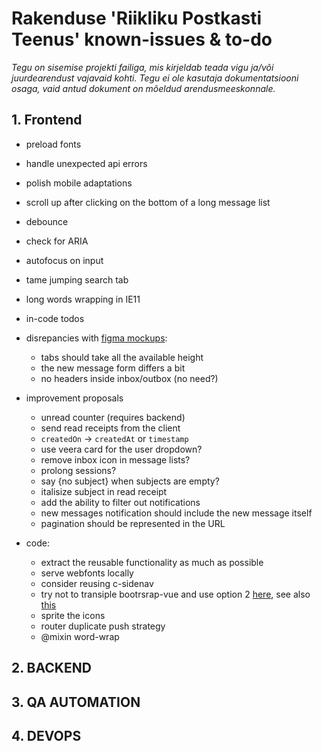# Rakenduse 'Riikliku Postkasti Teenus' known-issues & to-do
_Tegu on sisemise projekti failiga, mis kirjeldab teada vigu ja/või juurdearendust vajavaid kohti.
Tegu ei ole kasutaja dokumentatsiooni osaga, vaid antud dokument on mõeldud arendusmeeskonnale._

## 1. Frontend
- preload fonts
- handle unexpected api errors
- polish mobile adaptations
- scroll up after clicking on the bottom of a long message list
- debounce
- check for ARIA
- autofocus on input
- tame jumping search tab
- long words wrapping in IE11
- in-code todos
- disrepancies with [figma mockups](https://www.figma.com/file/UAL8FDwq7qU31WFTZiDbvD/Veera-Design-System-(Copy)?node-id=3068%3A349):
  - tabs should take all the available height
  - the new message form differs a bit
  - no headers inside inbox/outbox (no need?)

- improvement proposals
  - unread counter (requires backend)
  - send read receipts from the client
  - `createdOn` -> `createdAt` or `timestamp`
  - use veera card for the user dropdown?
  - remove inbox icon in message lists?
  - prolong sessions?
  - say {no subject} when subjects are empty?
  - italisize subject in read receipt
  - add the ability to filter out notifications
  - new messages notification should include the new message itself
  - pagination should be represented in the URL

- code:
  - extract the reusable functionality as much as possible
  - serve webfonts locally
  - consider reusing c-sidenav
  - try not to transiple bootrsrap-vue and use option 2 [here](https://cli.vuejs.org/guide/browser-compatibility.html#polyfills), see also [this](https://github.com/bootstrap-vue/bootstrap-vue/issues/3267)
  - sprite the icons
  - router duplicate push strategy
  - @mixin word-wrap

## 2. BACKEND


## 3. QA AUTOMATION


## 4. DEVOPS

